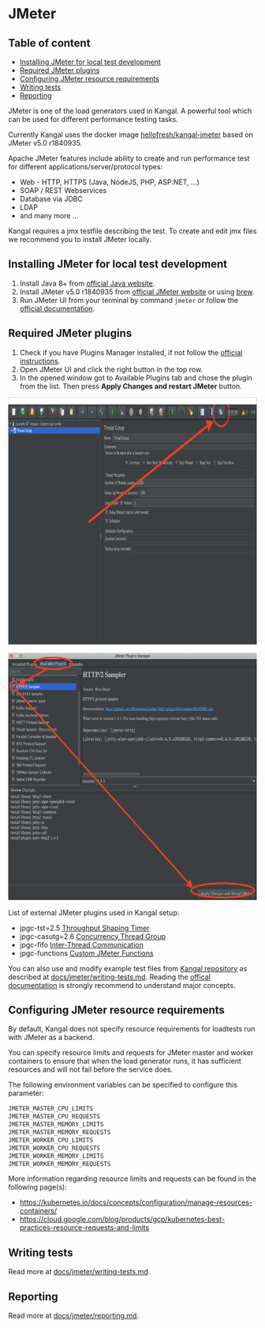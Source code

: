 # JMeter

## Table of content
- [Installing JMeter for local test development](#installing-jmeter-for-local-test-development)
- [Required JMeter plugins](#required-jmeter-plugins)
- [Configuring JMeter resource requirements](#configuring-jmeter-resource-requirements)
- [Writing tests](writing-tests.md)
- [Reporting](reporting.md)

JMeter is one of the load generators used in Kangal. A powerful tool which can be used for different performance testing tasks.

Currently Kangal uses the docker image [hellofresh/kangal-jmeter](https://github.com/hellofresh/kangal-jmeter) based on JMeter v5.0 r1840935.

Apache JMeter features include ability to create and run performance test for different applications/server/protocol types:

* Web - HTTP, HTTPS (Java, NodeJS, PHP, ASP.NET, …)
* SOAP / REST Webservices
* Database via JDBC
* LDAP
* and many more ...

Kangal requires a jmx testfile describing the test. 
To create and edit jmx files we recommend you to install JMeter locally.

## Installing JMeter for local test development
1. Install Java 8+ from [official Java website](https://www.java.com/de/download/).
2. Install JMeter v5.0 r1840935 from [official JMeter website](https://archive.apache.org/dist/jmeter/binaries/) or using [brew](https://stackoverflow.com/questions/22610316/how-do-i-install-jmeter-on-a-mac).
3. Run JMeter UI from your terminal by command `jmeter` or follow the [official documentation](https://jmeter.apache.org/usermanual/get-started.html#running).

## Required JMeter plugins
1. Check if you have Plugins Manager installed, if not follow the [official instructions](https://jmeter-plugins.org/wiki/PluginsManager/).
2. Open JMeter UI and click the right button in the top row.
3. In the opened window got to Available Plugins tab and chose the plugin from the list. Then press **Apply Changes and restart JMeter** button.

<p align="center"><img src="images/jmeter_plugins.png" height="500"></p>
<p align="center"><img src="images/jmeter_plugins_install.png" height="500"></p>

List of external JMeter plugins used in Kangal setup:

* jpgc-tst=2.5 [Throughput Shaping Timer](https://jmeter-plugins.org/wiki/ThroughputShapingTimer/)
* jpgc-casutg=2.6 [Concurrency Thread Group](https://jmeter-plugins.org/wiki/ConcurrencyThreadGroup/)
* jpgc-fifo [Inter-Thread Communication](https://jmeter-plugins.org/wiki/InterThreadCommunication/)
* jpgc-functions [Custom JMeter Functions](https://jmeter-plugins.org/wiki/Functions/)

You can also use and modify example test files from [Kangal repository](/examples) as described at [docs/jmeter/writing-tests.md](/docs/jmeter/how-to-write-tests.md).
Reading the [offical documentation](https://jmeter.apache.org/usermanual/test_plan.html) is strongly recommend to understand major concepts.

## Configuring JMeter resource requirements
By default, Kangal does not specify resource requirements for loadtests run with JMeter as a backend.

You can specify resource limits and requests for JMeter master and worker containers to ensure that when the load generator runs, it has sufficient resources and will not fail before the service does.

The following environment variables can be specified to configure this parameter:

```
JMETER_MASTER_CPU_LIMITS
JMETER_MASTER_CPU_REQUESTS
JMETER_MASTER_MEMORY_LIMITS
JMETER_MASTER_MEMORY_REQUESTS
JMETER_WORKER_CPU_LIMITS
JMETER_WORKER_CPU_REQUESTS
JMETER_WORKER_MEMORY_LIMITS
JMETER_WORKER_MEMORY_REQUESTS
```

More information regarding resource limits and requests can be found in the following page(s):
- https://kubernetes.io/docs/concepts/configuration/manage-resources-containers/
- https://cloud.google.com/blog/products/gcp/kubernetes-best-practices-resource-requests-and-limits

## Writing tests
Read more at [docs/jmeter/writing-tests.md](writing-tests.md).

## Reporting
Read more at [docs/jmeter/reporting.md](reporting.md).
